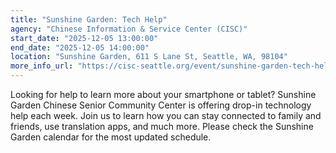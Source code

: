 ```yaml
---
title: "Sunshine Garden: Tech Help"
agency: "Chinese Information & Service Center (CISC)"
start_date: "2025-12-05 13:00:00"
end_date: "2025-12-05 14:00:00"
location: "Sunshine Garden, 611 S Lane St, Seattle, WA, 98104"
more_info_url: "https://cisc-seattle.org/event/sunshine-garden-tech-help-4/2025-12-05/"
---
```


Looking for help to learn more about your smartphone or tablet? Sunshine Garden Chinese Senior Community Center is offering drop-in technology help each week. Join us to learn how you can stay connected to family and friends, use translation apps, and much more. 
Please check the Sunshine Garden calendar for the most updated schedule. 
 
